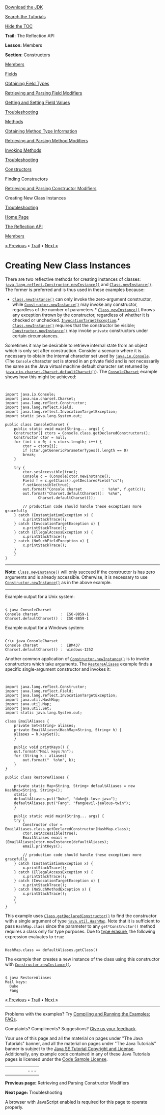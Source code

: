 [Download
the JDK](http://java.sun.com/javase/6/download.jsp)
  
[Search the
Tutorials](../../search.html)
  
[Hide the TOC](javascript:toggleLeft())

**Trail:** The Reflection API
  
**Lesson:** Members
  
**Section:** Constructors

[Members](index.html)

[Fields](field.html)

[Obtaining Field Types](fieldTypes.html)

[Retrieving and Parsing Field Modifiers](fieldModifiers.html)

[Getting and Setting Field Values](fieldValues.html)

[Troubleshooting](fieldTrouble.html)

[Methods](method.html)

[Obtaining Method Type Information](methodType.html)

[Retrieving and Parsing Method Modifiers](methodModifiers.html)

[Invoking Methods](methodInvocation.html)

[Troubleshooting](methodTrouble.html)

[Constructors](ctor.html)

[Finding Constructors](ctorLocation.html)

[Retrieving and Parsing Constructor Modifiers](ctorModifiers.html)

Creating New Class Instances

[Troubleshooting](ctorTrouble.html)

[Home Page](../../index.html)
>
[The Reflection API](../index.html)
>
[Members](index.html)

[« Previous](ctorModifiers.html) • [Trail](../TOC.html) • [Next »](ctorTrouble.html)

# Creating New Class Instances

There are two reflective methods for creating instances of classes:
[`java.lang.reflect.Constructor.newInstance()`](http://download.oracle.com/javase/7/docs/api/java/lang/reflect/Constructor.html#newInstance(java.lang.Object...))
and
[`Class.newInstance()`](http://download.oracle.com/javase/7/docs/api/java/lang/Class.html#newInstance()). The former is preferred and is thus used in these examples because:

* [`Class.newInstance()`](http://download.oracle.com/javase/7/docs/api/java/lang/Class.html#newInstance())
  can only invoke the zero-argument constructor, while
  [`Constructor.newInstance()`](http://download.oracle.com/javase/7/docs/api/java/lang/reflect/Constructor.html#newInstance(java.lang.Object...))
  may invoke any constructor, regardless of the number of parameters.* [`Class.newInstance()`](http://download.oracle.com/javase/7/docs/api/java/lang/Class.html#newInstance())
    throws any exception thrown by the constructor, regardless of whether it is
    checked or unchecked.
    [`InvocationTargetException`](http://download.oracle.com/javase/7/docs/api/java/lang/reflect/InvocationTargetException.html).* [`Class.newInstance()`](http://download.oracle.com/javase/7/docs/api/java/lang/Class.html#newInstance())
      requires that the constructor be visible;
      [`Constructor.newInstance()`](http://download.oracle.com/javase/7/docs/api/java/lang/reflect/Constructor.html#newInstance(java.lang.Object...))
      may invoke `private` constructors under certain circumstances.

Sometimes it may be desirable to retrieve internal state from an object
which is only set after construction. Consider a scenario where it is
necessary to obtain the internal character set used by
[`java.io.Console`](http://download.oracle.com/javase/7/docs/api/java/io/Console.html). (The `Console` character set is stored in an private field and is
not necessarily the same as the Java virtual machine default character set
returned by
[`java.nio.charset.Charset.defaultCharset()`](http://download.oracle.com/javase/7/docs/api/java/nio/charset/Charset.html#defaultCharset())). The
[`ConsoleCharset`](example/ConsoleCharset.java)
example shows how this might be achieved:

```


import java.io.Console;
import java.nio.charset.Charset;
import java.lang.reflect.Constructor;
import java.lang.reflect.Field;
import java.lang.reflect.InvocationTargetException;
import static java.lang.System.out;

public class ConsoleCharset {
    public static void main(String... args) {
	Constructor[] ctors = Console.class.getDeclaredConstructors();
	Constructor ctor = null;
	for (int i = 0; i < ctors.length; i++) {
	    ctor = ctors[i];
	    if (ctor.getGenericParameterTypes().length == 0)
		break;
	}

	try {
	    ctor.setAccessible(true);
 	    Console c = (Console)ctor.newInstance();
	    Field f = c.getClass().getDeclaredField("cs");
	    f.setAccessible(true);
	    out.format("Console charset         :  %s%n", f.get(c));
	    out.format("Charset.defaultCharset():  %s%n",
		       Charset.defaultCharset());

        // production code should handle these exceptions more gracefully
	} catch (InstantiationException x) {
	    x.printStackTrace();
 	} catch (InvocationTargetException x) {
 	    x.printStackTrace();
	} catch (IllegalAccessException x) {
	    x.printStackTrace();
	} catch (NoSuchFieldException x) {
	    x.printStackTrace();
	}
    }
}

```

---

**Note:** [`Class.newInstance()`](http://download.oracle.com/javase/7/docs/api/java/lang/Class.html#newInstance())
will only succeed if the constructor is has zero arguments and is already
accessible. Otherwise, it is necessary to use
[`Constructor.newInstance()`](http://download.oracle.com/javase/7/docs/api/java/lang/reflect/Constructor.html#newInstance(java.lang.Object...))
as in the above example.

---

Example output for a Unix system:

```

$ java ConsoleCharset
Console charset          :  ISO-8859-1
Charset.defaultCharset() :  ISO-8859-1

```

Example output for a Windows system:

```

C:\> java ConsoleCharset
Console charset          :  IBM437
Charset.defaultCharset() :  windows-1252

```

Another common application of
[`Constructor.newInstance()`](http://download.oracle.com/javase/7/docs/api/java/lang/reflect/Constructor.html#newInstance(java.lang.Object...))
is to invoke constructors which take arguments. The
[`RestoreAliases`](example/RestoreAliases.java)
example finds a specific single-argument constructor and invokes it:

```


import java.lang.reflect.Constructor;
import java.lang.reflect.Field;
import java.lang.reflect.InvocationTargetException;
import java.util.HashMap;
import java.util.Map;
import java.util.Set;
import static java.lang.System.out;

class EmailAliases {
    private Set<String> aliases;
    private EmailAliases(HashMap<String, String> h) {
	aliases = h.keySet();
    }

    public void printKeys() {
	out.format("Mail keys:%n");
	for (String k : aliases)
	    out.format("  %s%n", k);
    }
}

public class RestoreAliases {

    private static Map<String, String> defaultAliases = new HashMap<String, String>();
    static {
	defaultAliases.put("Duke", "duke@i-love-java");
	defaultAliases.put("Fang", "fang@evil-jealous-twin");
    }

    public static void main(String... args) {
	try {
	    Constructor ctor = EmailAliases.class.getDeclaredConstructor(HashMap.class);
	    ctor.setAccessible(true);
	    EmailAliases email = (EmailAliases)ctor.newInstance(defaultAliases);
	    email.printKeys();

        // production code should handle these exceptions more gracefully
	} catch (InstantiationException x) {
	    x.printStackTrace();
	} catch (IllegalAccessException x) {
	    x.printStackTrace();
	} catch (InvocationTargetException x) {
	    x.printStackTrace();
	} catch (NoSuchMethodException x) {
	    x.printStackTrace();
	}
    }
}

```

This example uses
[`Class.getDeclaredConstructor()`](http://download.oracle.com/javase/7/docs/api/java/lang/Class.html#getDeclaredConstructor(java.lang.Class...))
to find the constructor with a single argument of type
[`java.util.HashMap`](http://download.oracle.com/javase/7/docs/api/java/util/HashMap.html). Note that it is sufficient to pass `HashMap.class` since the
parameter to any `get*Constructor()` method requires a class only
for type purposes. Due to
[type erasure](http://java.sun.com/docs/books/jls/third_edition/html/typesValues.html#4.6), the following expression evaluates to `true`:

```

HashMap.class == defaultAliases.getClass()

```

The example then creates a new instance of the class using this constructor
with
[`Constructor.newInstance()`](http://download.oracle.com/javase/7/docs/api/java/lang/reflect/Constructor.html#newInstance(java.lang.Object...)).

```

$ java RestoreAliases
Mail keys:
  Duke
  Fang

```

[« Previous](ctorModifiers.html)
•
[Trail](../TOC.html)
•
[Next »](ctorTrouble.html)

---

Problems with the examples? Try [Compiling and Running
the Examples: FAQs](../../information/run-examples.html).
  
Complaints? Compliments? Suggestions? [Give
us your feedback](http://download.oracle.com/javase/feedback.html).

Your use of this page and all the material on pages under "The Java Tutorials" banner,
and all the material on pages under "The Java Tutorials" banner is subject to the [Java SE Tutorial Copyright
and License](../../information/license.html).
Additionally, any example code contained in any of these Java
Tutorials pages is licensed under the
[Code
Sample License](http://developers.sun.com/license/berkeley_license.html).

|  |  |  |  |  |
| --- | --- | --- | --- | --- |
| |  |  | | --- | --- | | duke image | Oracle logo | | [About Oracle](http://www.oracle.com/us/corporate/index.html) | [Oracle Technology Network](http://www.oracle.com/technology/index.html) | [Terms of Service](https://www.samplecode.oracle.com/servlets/CompulsoryClickThrough?type=TermsOfService) | Copyright © 1995, 2011 Oracle and/or its affiliates. All rights reserved. |

**Previous page:** Retrieving and Parsing Constructor Modifiers
  
**Next page:** Troubleshooting




A browser with JavaScript enabled is required for this page to operate properly.